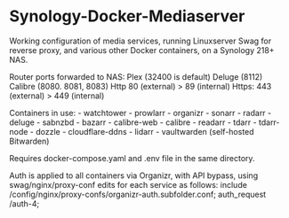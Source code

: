# Synology-Docker-Mediaserver
Working configuration of media services, running Linuxserver Swag for reverse proxy, and various other Docker containers, on a Synology 218+ NAS.

Router ports forwarded to NAS:
Plex (32400 is default)
Deluge (8112)
Calibre (8080. 8081, 8083)
Http 80 (external) > 89 (internal)
Https: 443 (external) > 449 (internal)

Containers in use:
      - watchtower
      - prowlarr
      - organizr
      - sonarr
      - radarr
      - deluge
      - sabnzbd
      - bazarr
      - calibre-web
      - calibre
      - readarr
      - tdarr
      - tdarr-node
      - dozzle
      - cloudflare-ddns
      - lidarr
      - vaultwarden (self-hosted Bitwarden)

Requires docker-compose.yaml and .env file in the same directory.

Auth is applied to all containers via Organizr, with API bypass, using swag/nginx/proxy-conf edits for each service as follows:
        include /config/nginx/proxy-confs/organizr-auth.subfolder.conf;
        auth_request /auth-4;
